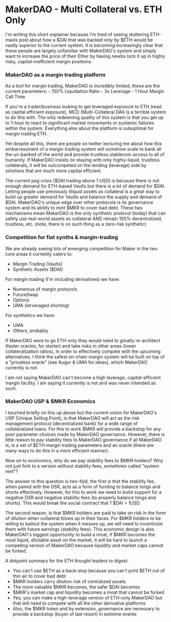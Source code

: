 # MakerDAO - Multi Collateral vs. ETH Only

I'm writing this short explainer because I'm tired of seeing stuttering ETH-maxis post about how a $DAI that was backed only by $ETH would be vastly superior to the current system. It is becoming increasingly clear that these people are largely unfamiliar with MakerDAO's system and simply want to increase the price of their Ether by having newbs lock it up in highly risky, capital-inefficient margin positions.


### MakerDAO as a margin trading platform
As a tool for margin trading, MakerDAO is incredibly limited, these are the current parameters:
    - 150% Liquidation Ratio
    - 3x Leverage
    - 1 Hour Margin Call Time

If you're a trader/business looking to get leveraged exposure to ETH (read as capital efficient exposure), MCD (Multi-Collateral DAI) is a terrible system to do this with. The only redeeming quality of this system is that you get up to 1-hour to react to significant market movements or systemic failures within the system. Everything else about the platform is suboptimal for margin trading ETH.

Yet despite all this, there are people on twitter lecturing me about how this embarrassment of a margin trading system will somehow scale to bank all the un-banked of the world and provide trustless stablecoin access to all of humanity. If MakerDAO insists on staying with only highly-liquid, trustless collaterals, it will be outcompeted on the lending (leverage) side by solutions that are much more capital efficient.

The current peg crisis ($DAI trading above 1 USD) is because there is not enough demand for ETH-based Vaults but there is a lot of demand for $DAI. Letting people use previously illiquid assets as collateral is a great way to build up greater demand for Vaults and balance the supply and demand of $DAI. MakerDAO's unique edge over other protocols is its governance system and its ability to mint $MKR to cover bad debt. These two mechanisms mean MakerDAO is the only synthetic protocol (today) that can safely use real-world assets as collateral AND remain 100% decentralized, trustless, etc. (note, there is no such thing as a zero-risk synthetic)

### Competition for fiat synths & margin-trading
We are already seeing lots of emerging competition for Maker in the two core areas it currently caters to:
 - Margin Trading (Vaults)
 - Synthetic Assets ($DAI)

For margin trading (I'm including derivatives) we have:
 - Numerous of margin protocols
 - FutureSwap
 - Options
 - UMA (lerveraged shorting)

For synthetics we have:
 - UMA
 - Others, probably

If MakerDAO were to go ETH-only they would need to greatly re-architect (faster oracles, for starter) and take risks in other areas (lower collateralization ratios), in order to effectively compete with the upcoming alternatives. I think the safest on-chain margin system will be built on top of a "priceless oracle" (see Augur & UMA for ideas), which MakerDAO currently is not.

I am not saying MakerDAO can't become a high leverage, capital-efficient margin facility. I am saying it currently is not and was never intended as such.

### MakerDAO USP & $MKR Economics
I touched briefly on this up above but the current vision for MakerDAO's USP (Unique Selling Point), is that MakerDAO will act as the risk management protocol (decentralized bank) for a wide range of collateralized loans. For this to work $MKR will provide a backstop for any poor parameter choices made by MakerDAO governance. However, there is little reason to pay stability fees to MakerDAO governance if all MakerDAO is, is a set of $ETH margin trading parameters and an oracle (there are many ways to do this in a more efficient manner).

Now on to economics, why do we pay stability fees to $MKR holders? Why not just fork to a version without stability fees, sometimes called "system rent"?

The answer to this question is two-fold, the first is that the stability fee, when paired with the DSR, acts as a form of funding to balance longs and shorts effectively. However, for this to work we need to build support for a negative DSR and negative stability fees (to properly balance longs and shorts). This would break the social contract that 1 $DAI = 1USD.

The second reason, is that $MKR holders are paid to take on risk in the form of dilution when collateral blows up in their faces. For $MKR holders to be willing to bailout the system when it messes up, we will need to incentivize them with future earnings (stability fees). This economic design is also MakerDAO's biggest opportunity to build a moat, if $MKR becomes the most liquid, dilutable asset on the market, it will be hard to launch a competing version of MakerDAO because liquidity and market caps cannot be forked.

A dotpoint summary for the ETH thought leaders to digest:
 - You can't use $ETH as a back-stop because you can't print $ETH out of thin air to cover bad debt
 - $MKR holders carry dilution risk of centralized assets
 - The more valuable $MKR becomes, the safer $DAI becomes
 - $MKR's market cap and liquidity becomes a moat that cannot be forked
 - Yes, you can make a high-leverage version of ETH-only MakerDAO but that will need to compete with all the other derivative platforms
  - Also, the $MKR token and by extension, governance are necessary to provide a backstop (buyer of last resort) in extreme events